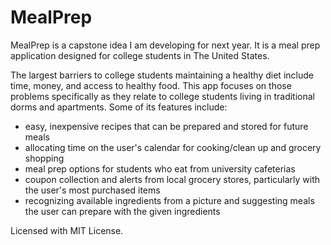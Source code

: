 # MealPrep

MealPrep is a capstone idea I am developing for next year. It is a meal prep application designed for college students in The United States.

The largest barriers to college students maintaining a healthy diet include time, money, and access to healthy food. This app focuses on those problems specifically as they relate to college students living in traditional dorms and apartments. Some of its features include:
- easy, inexpensive recipes that can be prepared and stored for future meals
- allocating time on the user's calendar for cooking/clean up and grocery shopping
- meal prep options for students who eat from university cafeterias
- coupon collection and alerts from local grocery stores, particularly with the user's most purchased items
- recognizing available ingredients from a picture and suggesting meals the user can prepare with the given ingredients

Licensed with MIT License. 
